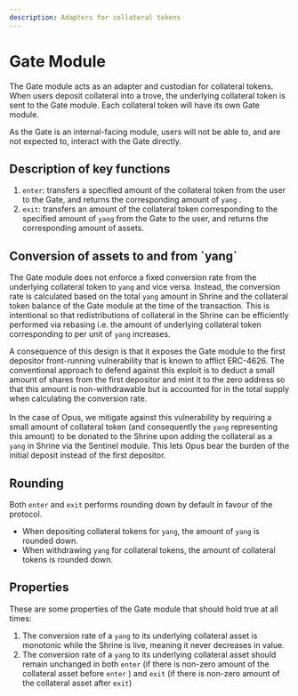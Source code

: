 ```yaml
---
description: Adapters for collateral tokens
---
```


# Gate Module

The Gate module acts as an adapter and custodian for collateral tokens. When users deposit collateral into a trove, the underlying collateral token is sent to the Gate module. Each collateral token will have its own Gate module.

As the Gate is an internal-facing module, users will not be able to, and are not expected to, interact with the Gate directly.

## Description of key functions

1. `enter`: transfers a specified amount of the collateral token from the user to the Gate, and returns the corresponding amount of `yang` .
2. `exit`: transfers an amount of the collateral token corresponding to the specified amount of `yang` from the Gate to the user, and returns the corresponding amount of assets.

## Conversion of assets to and from \`yang\`&#x20;

The Gate module does not enforce a fixed conversion rate from the underlying collateral token to `yang` and vice versa. Instead, the conversion rate is calculated based on the total `yang` amount in Shrine and the collateral token balance of the Gate module at the time of the transaction. This is intentional so that redistributions of collateral in the Shrine can be efficiently performed via rebasing i.e. the amount of underlying collateral token corresponding to per unit of `yang` increases.

A consequence of this design is that it exposes the Gate module to the first depositor front-running vulnerability that is known to afflict ERC-4626. The conventional approach to defend against this exploit is to deduct a small amount of shares from the first depositor and mint it to the zero address so that this amount is non-withdrawable but is accounted for in the total supply when calculating the conversion rate. \
\
In the case of Opus, we mitigate against this vulnerability by requiring a small amount of collateral token (and consequently the `yang` representing this amount) to be donated to the Shrine upon adding the collateral as a `yang` in Shrine via the Sentinel module. This lets Opus bear the burden of the initial deposit instead of the first depositor.&#x20;

## Rounding

Both `enter` and `exit` performs rounding down by default in favour of the protocol.

* When depositing collateral tokens for `yang`, the amount of `yang` is rounded down.
* When withdrawing `yang` for collateral tokens, the amount of collateral tokens is rounded down.

## Properties

These are some properties of the Gate module that should hold true at all times:

1. The conversion rate of a `yang` to its underlying collateral asset is monotonic while the Shrine is live, meaning it never decreases in value.
2. The conversion rate of a `yang` to its underlying collateral asset should remain unchanged in both `enter` (if there is non-zero amount of the collateral asset before `enter` ) and `exit` (if there is non-zero amount of the collateral asset after `exit`)
